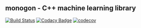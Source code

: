 ## monogon - C++ machine learning library
[![Build Status](https://app.travis-ci.com/mmpaszkowski/cpp_static_lib_template.svg?branch=master)](https://app.travis-ci.com/mmpaszkowski/cpp_static_lib_template)
[![Codacy Badge](https://app.codacy.com/project/badge/Grade/9a6dd51b5c5d4cada9ff157daa136035)](https://www.codacy.com/gh/mmpaszkowski/cpp_static_lib_template/dashboard?utm_source=github.com&amp;utm_medium=referral&amp;utm_content=mmpaszkowski/cpp_static_lib_template&amp;utm_campaign=Badge_Grade)
[![codecov](https://codecov.io/gh/mmpaszkowski/cpp_app_template/branch/master/graph/badge.svg?token=NCDS7E7938)](https://codecov.io/gh/mmpaszkowski/cpp_app_template)
